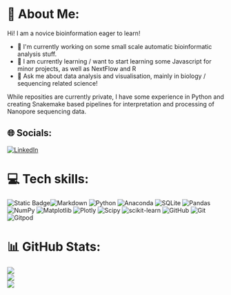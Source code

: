  # 💫 About Me:
Hi! I am a novice bioinformation eager to learn!
- 🔭 I'm currently working on some small scale automatic bioinformatic analysis stuff. 
- 🌱 I am currently learning / want to start learning some Javascript for minor projects, as well as NextFlow and R
- 💬 Ask me about data analysis and visualisation, mainly in biology / sequencing related science!

While reposities are currently private, I have some experience in Python and creating Snakemake based pipelines for interpretation and processing of Nanopore sequencing data. 

## 🌐 Socials:
[![LinkedIn](https://img.shields.io/badge/LinkedIn-%230077B5.svg?logo=linkedin&logoColor=white)](https://www.linkedin.com/in/max-van-gils/)

# 💻 Tech skills:
![Static Badge](https://img.shields.io/badge/Snakemake-brightgreen)![Markdown](https://img.shields.io/badge/markdown-%23000000.svg?style=for-the-badge&logo=markdown&logoColor=white) ![Python](https://img.shields.io/badge/python-3670A0?style=for-the-badge&logo=python&logoColor=ffdd54) ![Anaconda](https://img.shields.io/badge/Anaconda-%2344A833.svg?style=for-the-badge&logo=anaconda&logoColor=white) ![SQLite](https://img.shields.io/badge/sqlite-%2307405e.svg?style=for-the-badge&logo=sqlite&logoColor=white) ![Pandas](https://img.shields.io/badge/pandas-%23150458.svg?style=for-the-badge&logo=pandas&logoColor=white) ![NumPy](https://img.shields.io/badge/numpy-%23013243.svg?style=for-the-badge&logo=numpy&logoColor=white) ![Matplotlib](https://img.shields.io/badge/Matplotlib-%23ffffff.svg?style=for-the-badge&logo=Matplotlib&logoColor=black) ![Plotly](https://img.shields.io/badge/Plotly-%233F4F75.svg?style=for-the-badge&logo=plotly&logoColor=white) ![Scipy](https://img.shields.io/badge/SciPy-%230C55A5.svg?style=for-the-badge&logo=scipy&logoColor=%white) ![scikit-learn](https://img.shields.io/badge/scikit--learn-%23F7931E.svg?style=for-the-badge&logo=scikit-learn&logoColor=white) ![GitHub](https://img.shields.io/badge/github-%23121011.svg?style=for-the-badge&logo=github&logoColor=white) ![Git](https://img.shields.io/badge/git-%23F05033.svg?style=for-the-badge&logo=git&logoColor=white) ![Gitpod](https://img.shields.io/badge/gitpod-f06611.svg?style=for-the-badge&logo=gitpod&logoColor=white)

# 📊 GitHub Stats:
![](https://github-readme-stats.vercel.app/api?username=mgils4&theme=dark&hide_border=false&include_all_commits=false&count_private=true)<br/>
![](https://nirzak-streak-stats.vercel.app/?user=mgils4&theme=dark&hide_border=false)<br/>
![](https://github-readme-stats.vercel.app/api/top-langs/?username=mgils4&theme=dark&hide_border=false&include_all_commits=false&count_private=true&layout=compact)

<!-- Proudly created with GPRM ( https://gprm.itsvg.in ) -->

